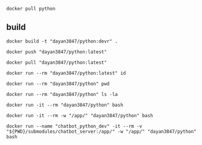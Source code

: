 ```shell
docker pull python
```

## build

```shell
docker build -t "dayan3847/python:devr" .
```

```shell
docker push "dayan3847/python:latest"
```

```shell
docker pull "dayan3847/python:latest"
```

```shell
docker run --rm "dayan3847/python:latest" id
```

```shell
docker run --rm "dayan3847/python" pwd
```

```shell
docker run --rm "dayan3847/python" ls -la
```

```shell
docker run -it --rm "dayan3847/python" bash
```

```shell
docker run -it --rm -w "/app/" "dayan3847/python" bash
```

```shell
docker run --name "chatbot_python_dev" -it --rm -v "${PWD}/submodules/chatbot_server:/app/" -w "/app/" "dayan3847/python" bash
```
